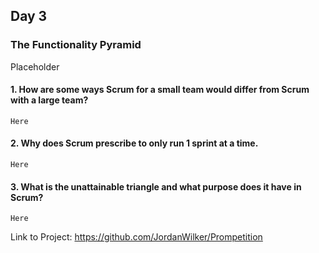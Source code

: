 ## Day 3

### The Functionality Pyramid

Placeholder

#### 1. How are some ways Scrum for a small team would differ from Scrum with a large team?

```Here```

#### 2. Why does Scrum prescribe to only run 1 sprint at a time.

```Here```

#### 3. What is the unattainable triangle and what purpose does it have in Scrum?

```Here```

Link to Project: https://github.com/JordanWilker/Prompetition